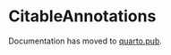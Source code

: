 # CitableAnnotations

Documentation has moved to [quarto.pub](https://neelsmith.quarto.pub/citableannotations/).